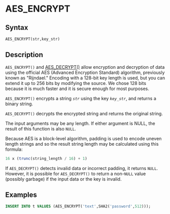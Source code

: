 # AES_ENCRYPT

## Syntax

```sql
AES_ENCRYPT(str,key_str)
```

## Description

`AES_ENCRYPT()` and [AES_DECRYPT()](/built-in-functions/secondary-functions/encryption-hashing-and-compression-functions/aes_decrypt/) allow encryption and decryption of
data using the official AES (Advanced Encryption Standard) algorithm,
previously known as "Rijndael." Encoding with a 128-bit key length is
used, but you can extend it up to 256 bits by modifying the source. We
chose 128 bits because it is much faster and it is secure enough for
most purposes.

`AES_ENCRYPT()` encrypts a string <em>`str`</em> using the key <em>`key_str`</em>, and returns a binary string.

`AES_DECRYPT()` decrypts the encrypted string and returns the original
string.

The input arguments may be any length. If either argument is NULL, the result of this function is also `NULL`.

Because AES is a block-level algorithm, padding is used to encode
uneven length strings and so the result string length may be
calculated using this formula:

```sql
16 x (trunc(string_length / 16) + 1)
```

If `AES_DECRYPT()` detects invalid data or incorrect padding, it returns
`NULL`. However, it is possible for `AES_DECRYPT()` to return a non-`NULL`
value (possibly garbage) if the input data or the key is invalid.

## Examples

```sql
INSERT INTO t VALUES (AES_ENCRYPT('text',SHA2('password',512)));
```